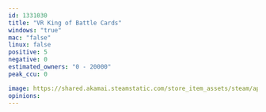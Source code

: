 ```yaml
---
id: 1331030
title: "VR King of Battle Cards"
windows: "true"
mac: "false"
linux: false
positive: 5
negative: 0
estimated_owners: "0 - 20000"
peak_ccu: 0

image: https://shared.akamai.steamstatic.com/store_item_assets/steam/apps/1331030/header.jpg?t=1611471427
opinions:
---
```

